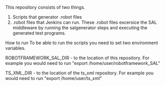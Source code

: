 This repository consists of two things.

1) Scripts that generator .robot files
2) .robot files that Jenkins can run. These .robot files excersice the SAL middleware by running the salgenerator steps and executing the generated test programs.

How to run
To be able to run the scripts you need to set two environment variables. 

ROBOTFRAMEWORK_SAL_DIR - to the location of this repository. For example you would need to run "export /home/user/robotframework_SAL"

TS_XML_DIR - to the location of the ts_xml repository. For example you would need to run "export /home/user/ts_xml"
